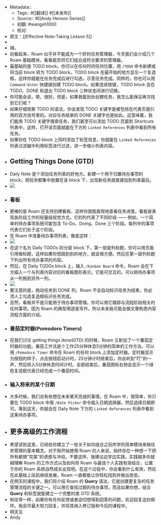 - Metadata::
    - Tags:: #[[翻译]] #[[未发布]]
    - Source:: #[[Andy Henson Series]]
    - 初翻: #wangxh1000
    - 校对: 
- 原文：[[Effective Note-Taking Lesson 5]]
- 
- 嗨，
- 初看起来，Roam 似乎并不能成为一个好的任务管理器，今天我们会介绍几个 Roam 基础模块，看看能否将它们组合成符合要求的管理器。
- 最基础的是 TODO block。你可以在任何时间任何位置，用 `/TODO` 命令新建或将当前 block 转为 TODO block。TODO block 在最开始的地方显示一个复选框，这样你就能在任务完成后进行勾选，示意任务完成。同样的，你也可以用 `Command-Enter` 快捷键创建 TODO block。如果连续按键，TODO block 会在 TODO、DONE 和退出 TODO block 三种状态间进行切换。
- 你可能会说，嗯，很好。但是，如果我能到处创建任务，我怎么能保证再次找到它们呢？
- 如果仔细观察 TODO 的语法，你会发现 TODO 关键字是被包括在代表页面引用的双方括号里的。对应任务结束的 DONE 关键字也是如此。这意味着，我们能用 TODO 关键字搜索任务，我们甚至可以添加 TODO 页面到 Shortcuts 列表中，这样，打开该页面就能在下方的 `Linked References` 列表中看到所有任务。
- 如果你在 TODO block 上同时添加了标签信息，你就能在 `Linked References` 列表过滤器中利用标签进行过滤，进一步缩小列表内容。
- ## Getting Things Done (GTD)
- Daily Note 是个添加任务列表的好地方。新建一个用于归置待办事项的 block，把任务都集中放置在该 block 下，出现新任务就直接加到列表最后。
- ![](https://firebasestorage.googleapis.com/v0/b/firescript-577a2.appspot.com/o/imgs%2Fapp%2Fxwang-learning-space%2FlOcUoNrKaE.png?alt=media&token=abe7b0ac-665a-4339-b765-fb283f75cc59)
- ### 看板
- 更棒的是 Roam 还支持创建看板，这样你就能直观地查看任务进度。看板是表现各阶段工作的轻量级视觉方式。它的列代表了不同阶段 —— 例如，一个简单的待办事项系统可能包含 To-Do、Doing、Done 三个阶段。每列中的事项代表它们处于这个阶段。
- 在 Roam 中准备待办事项列表，像是这样：
- ![](https://firebasestorage.googleapis.com/v0/b/firescript-577a2.appspot.com/o/imgs%2Fapp%2Fxwang-learning-space%2FarK3fZvnL_.png?alt=media&token=e7952946-2bc9-44e8-bf49-725f0f51685c)
- 在这个名为 Daily TODOs 的分层 block 下，第一层是列标题，你可以用页面引用做标题，这样如果你想跳到别的地方，就会很方便。然后在第一层列标题下列出所有待办事项的内容。
- 然后，在 Daily TODOs block 上，输入 `/Kanban Board` 命令，Roam 会在下方插入一个与列表内容对应的看板图形表示。它是可交互的，可以把待办事项从一列拖到另外一列。
- ![](https://firebasestorage.googleapis.com/v0/b/firescript-577a2.appspot.com/o/imgs%2Fapp%2Fxwang-learning-space%2FPjZsNiqKkR.png?alt=media&token=fb5c5ff0-d9f5-40c9-b51a-1945c2b0ce25)
- 要注意的是，拖动任务到 DONE 列，Roam 不会自动标识任务为结束，你必须人工勾选复选框标识任务完成。
- 显然，看板并不是只能用于待办事项管理。你可以用它跟踪与流程阶段相关的任何事项。因为 Roam 的典型用途是写作，所以未来我可能会做文章构思内容流程方面的介绍。
- ### 番茄定时器(Pomodoro Timers)
- 在我们讨论 getting things done(GTD) 的时候，Roam 又新加了一个番茄定时器的功能。番茄工作法是个工作25分钟休息5分钟的简单的工作方法。可以用 `/Pomodoro Timer` 命令在 Roam 的任何 block 上添加定时器。定时器显示为按钮的样子，点击按钮启动计时。25分钟计时结束后，你会听到"叮"的一声，然后转入5分钟休息时间计时。全部结束后，番茄图标右侧会显示一个绿色复选框代表已经完成一个番茄时间。
- ### 输入将来的某个日期
- 大多时候，我们总有些想在未来某天完成的事情。在 Roam 中，很简单，你只要在 TODO block 中用 `/Date Picker` 命令插入日期选择器，然后选择日期即可。等到这天，你就会在 Daily Note 下方的 `Linked References` 列表中看到这条待办事项。
- ## 更多高级的工作流程
- 希望读到这里，已经给你建立了一些关于如何组合之前所学的简单模块来做任务管理的基本概念。对于刚开始使用 Roam 的人来说，始终存在一种想一下把所有都搞"完美"的诱惑与冲动。不要这样，我建议边学边实践，实践越多你就越理解 Roam 的工作方式以及如何将 Roam 与最佳个人实践有效结合，让属于你的 Roam 系统自然成长出现吧。在这个过程中，你会看到什么有效，然后在此基础上往前继续发展。Roam 一直都能让你轻松找到并做出改变。
- 在明天的课程中，我们将介绍 Roam 的 **Query** 语法，它是创建更复杂的任务管理流程的关键之一。可以用它查找过期的待办事项，而且如果你想，结合 **Query** 和标签就能建立一个完整的类 GTD 系统。
- 和往常一样，如果你有任何反馈或者迫切想得到回答的问题，欢迎回复这封邮件。我会尽最大努力回复，并将其纳入修订版和今后的课程中。
- 明天见
- Andy
